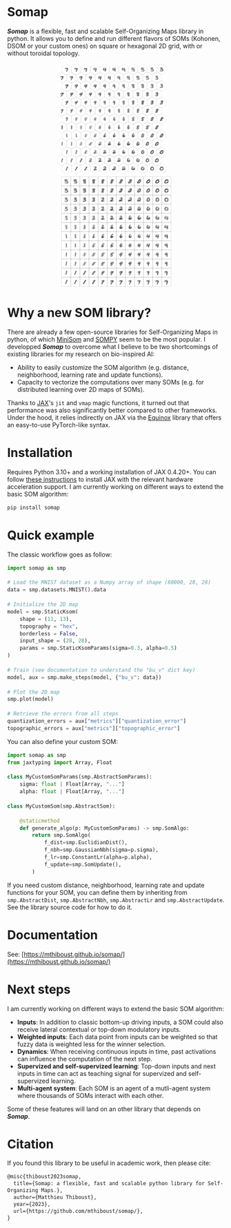 # Somap

***Somap*** is a flexible, fast and scalable Self-Organizing Maps library in python. It allows you to define and run different flavors of SOMs (Kohonen, DSOM or your custom ones) on square or hexagonal 2D grid, with or without toroidal topology.

<p align="center">
    <img src="docs/som_on_mnist_hex.png">
    &nbsp;&nbsp;&nbsp;&nbsp;
    <img src="docs/som_on_mnist_square.png">
</p>

# Why a new SOM library?

There are already a few open-source libraries for Self-Organizing Maps in python, of which [MiniSom](https://github.com/JustGlowing/minisom) and [SOMPY](https://github.com/sevamoo/SOMPY) seem to be the most popular. I developped ***Somap*** to overcome what I believe to be two shortcomings of existing libraries for my research on bio-inspired AI: 

* Ability to easily customize the SOM algorithm (e.g. distance, neighborhood, learning rate and update functions).
* Capacity to vectorize the computations over many SOMs (e.g. for distributed learning over 2D maps of SOMs).

Thanks to [JAX](https://github.com/google/jax)'s `jit` and `vmap` magic functions, it turned out that performance was also significantly better compared to other frameworks. Under the hood, it relies indirectly on JAX via the [Equinox](https://github.com/patrick-kidger/equinox) library that offers an easy-to-use PyTorch-like syntax.

# Installation

Requires Python 3.10+ and a working installation of JAX 0.4.20+. You can follow [these instructions](https://github.com/google/jax#installation) to install JAX with the relevant hardware acceleration support.
I am currently working on different ways to extend the basic SOM algorithm:

```bash
pip install somap
```

# Quick example

The classic workflow goes as follow:
```python
import somap as smp

# Load the MNIST dataset as a Numpy array of shape (60000, 28, 28)
data = smp.datasets.MNIST().data

# Initialize the 2D map
model = smp.StaticKsom(
    shape = (11, 13), 
    topography = "hex", 
    borderless = False, 
    input_shape = (28, 28), 
    params = smp.StaticKsomParams(sigma=0.3, alpha=0.5)
)

# Train (see documentation to understand the "bu_v" dict key)
model, aux = smp.make_steps(model, {"bu_v": data})

# Plot the 2D map 
smp.plot(model)

# Retrieve the errors from all steps
quantization_errors = aux["metrics"]["quantization_error"]
topographic_errors = aux["metrics"]["topographic_error"]
```

You can also define your custom SOM:
```python
import somap as smp
from jaxtyping import Array, Float

class MyCustomSomParams(smp.AbstractSomParams):
    sigma: float | Float[Array, "..."]
    alpha: float | Float[Array, "..."]

class MyCustomSom(smp.AbstractSom):

    @staticmethod
    def generate_algo(p: MyCustomSomParams) -> smp.SomAlgo:
        return smp.SomAlgo(
            f_dist=smp.EuclidianDist(),
            f_nbh=smp.GaussianNbh(sigma=p.sigma),
            f_lr=smp.ConstantLr(alpha=p.alpha),
            f_update=smp.SomUpdate(),
        )
```

If you need custom distance, neighborhood, learning rate and update functions for your SOM, you can define them by inheriting from `smp.AbstractDist`, `smp.AbstractNbh`, `smp.AbstractLr` and `smp.AbstractUpdate`. See the library source code for how to do it.


# Documentation

See: [https://mthiboust.github.io/somap/](https://mthiboust.github.io/somap/)


# Next steps

I am currently working on different ways to extend the basic SOM algorithm:

* **Inputs**: In addition to classic bottom-up driving inputs, a SOM could also receive lateral contextual or top-down modulatory inputs.
* **Weighted inputs**: Each data point from inputs can be weighted so that fuzzy data is weighted less for the winner selection.
* **Dynamics**: When receiving continuous inputs in time, past activations can influence the computation of the next step.
* **Supervized and self-supervized learning**: Top-down inputs and next inputs in time can act as teaching signal for supervized and self-supervized learning.
* **Multi-agent system**: Each SOM is an agent of a mutli-agent system where thousands of SOMs interact with each other.

Some of these features will land on an other library that depends on ***Somap***.

# Citation

If you found this library to be useful in academic work, then please cite:
```
@misc{thiboust2023somap,
  title={Somap: a flexible, fast and scalable python library for Self-Organizing Maps.},
  author={Matthieu Thiboust},
  year={2023},
  url={https://github.com/mthiboust/somap/},
}
```

